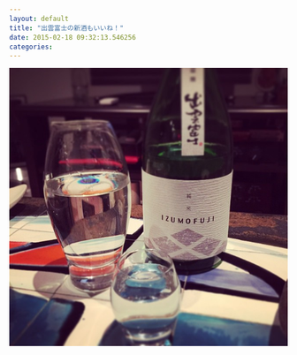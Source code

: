 ```yaml
---
layout: default
title: "出雲富士の新酒もいいね！"
date: 2015-02-18 09:32:13.546256
categories: 
---
```


![出雲富士](/assets/images/201502/10899089_435247016623300_232939964_n.jpg)


